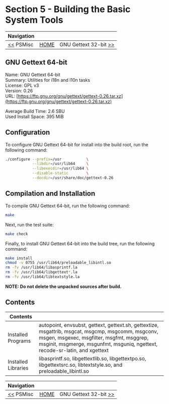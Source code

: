 # Section 5 - Building the Basic System Tools

| Navigation |||
| --- | --- | ---: |
| [<<](./psmisc.md) PSMisc | [HOME](../README.md) | GNU Gettext 32-bit [>>](./GNUGettext32bit.md) |

## GNU Gettext 64-bit

Name: GNU Gettext 64-bit<br />
Summary: Utilities for i18n and l10n tasks<br />
License: GPL v3<br />
Version: 0.26<br />
URL: [https://ftp.gnu.org/gnu/gettext/gettext-0.26.tar.xz](https://ftp.gnu.org/gnu/gettext/gettext-0.26.tar.xz)<br />

Average Build Time: 2.6 SBU<br />
Used Install Space: 395 MiB<br />

## Configuration

To configure GNU Gettext 64-bit for install into the build root, run the following command:

```bash
./configure --prefix=/usr           \
            --libdir=/usr/lib64     \
            --libexecdir=/usr/lib64 \
            --disable-static        \
            --docdir=/usr/share/doc/gettext-0.26
```

## Compilation and Installation

To compile GNU Gettext 64-bit, run the following command:

```bash
make
```

Next, run the test suite:

```bash
make check
```

Finally, to install GNU Gettext 64-bit into the build tree, run the following command:

```bash
make install
chmod -v 0755 /usr/lib64/preloadable_libintl.so
rm -fv /usr/lib64/libasprintf.la
rm -fv /usr/lib64/libgettext*.la
rm -fv /usr/lib64/libtextstyle.la
```

**NOTE: Do not delete the unpacked sources after build.**

## Contents

| Contents | |
| --- | --- |
| Installed Programs | autopoint, envsubst, gettext, gettext.sh, gettextize, msgattrib, msgcat, msgcmp, msgcomm, msgconv, msgen, msgexec, msgfilter, msgfmt, msggrep, msginit, msgmerge, msgunfmt, msguniq, ngettext, recode-sr-latin, and xgettext |
| Installed Libraries | libasprintf.so, libgettextlib.so, libgettextpo.so, libgettextsrc.so, libtextstyle.so, and preloadable_libintl.so |

| Navigation |||
| --- | --- | ---: |
| [<<](./psmisc.md) PSMisc | [HOME](../README.md) | GNU Gettext 32-bit [>>](./GNUGettext32bit.md) |
